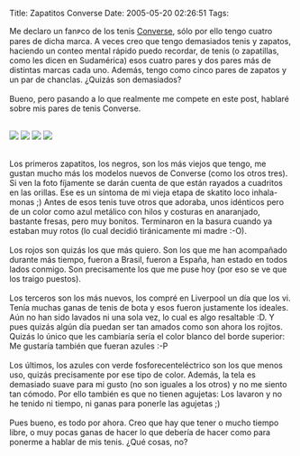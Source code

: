 Title: Zapatitos Converse
Date: 2005-05-20 02:26:51
Tags: 

<p>Me declaro un fanᴩco de los tenis <a href="http://www.converse.com" target="_blank">Converse</a>, sólo por ello tengo
cuatro pares de dicha marca. A veces creo que tengo demasiados tenis y
zapatos, haciendo un conteo mental rápido puedo recordar, de tenis (o zapatillas, como les dicen en Sudamérica) esos cuatro
pares y dos pares más de distintas marcas cada uno. Además, tengo como
cinco pares de zapatos y un par de chanclas. ¿Quizás son demasiados?<br/><br/>
Bueno, pero pasando a lo que realmente me compete en este post, hablaré sobre mis pares de tenis Converse.<br/><br/></p>
<a target="_blank" href="http://www.damog.net/files/misc/00004.jpg"><img vspace="0" hspace="0" border="0" src="http://www.damog.net/files/misc/00004-mini.jpg"/></a> <a href="http://www.damog.net/files/misc/00005.jpg" target="_blank"><img vspace="0" hspace="0" border="0" src="http://www.damog.net/files/misc/00005-mini.jpg"/></a> <a href="http://www.damog.net/files/misc/00006.jpg" target="_blank"><img vspace="0" hspace="0" border="0" src="http://www.damog.net/files/misc/00006-mini.jpg"/></a> <a href="http://www.damog.net/files/misc/00007.jpg" target="_blank"><img vspace="0" hspace="0" border="0" src="http://www.damog.net/files/misc/00007-mini.jpg"/></a><br/><br/><p>Los primeros zapatitos, los negros, son los más viejos que tengo,
me gustan mucho más los modelos nuevos de Converse (como los otros
tres). Si ven la foto fíjamente se darán cuenta de que están rayados a
cuadritos en las orillas. Ese es un síntoma de mi vieja etapa de
skatito loco inhala-monas ;)
Antes de esos tenis tuve otros que adoraba, unos idénticos pero de un
color como azul metálico con hilos y costuras en anaranjado, bastante
fresas, pero muy bonitos. Terminaron en la basura cuando ya estaban muy
rotos (lo cual decidió tiránicamente mi madre :-O).<br/><br/>
Los rojos son quizás los que más quiero. Son los que me han acompañado
durante más tiempo, fueron a Brasil, fueron a España, han estado en
todos lados conmigo. Son precisamente los que me puse hoy (por eso se ve que los traigo puestos).<br/><br/>
Los terceros son los más nuevos, los compré en Liverpool un día que los
vi. Tenía muchas ganas de tenis de bota y esos fueron justamente los
ideales. Aún no han sido lavados ni una sola vez, lo cual es algo
resaltable :D.
Y pues quizás algún día puedan ser tan amados como son ahora los
rojitos. Quizás lo único que les cambiaría sería el color blanco del
borde superior: Me gustaría también que fueran azules :-P<br/><br/>
Los últimos, los azules con verde fosforecenteléctrico son los que
menos uso, quizás precisamente por ese tipo de color. Además, la tela
es demasiado suave para mi gusto (no son iguales a los otros) y no me
siento tan cómodo. Por ello también es que no tienen agujetas: Los
lavaron y no he tenido ni tiempo, ni ganas para ponerle las agujetas ;)<br/><br/>
Pues bueno, es todo por ahora. Creo que hay que tener o mucho tiempo
libre, o muy pocas ganas de hacer lo que debería de hacer como para
ponerme a hablar de mis tenis. ¿Qué cosas, no?<br/><br/><br/></p>
